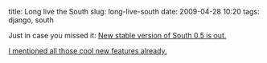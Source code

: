 title: Long live the South
slug: long-live-south
date: 2009-04-28 10:20
tags: django, south

Just in case you missed it: [New stable version of South 0.5 is out.](http://south.aeracode.org/wiki/ReleaseNotes/0.5)

[I mentioned all those cool new features already.](/categories/hints/news-south/)
